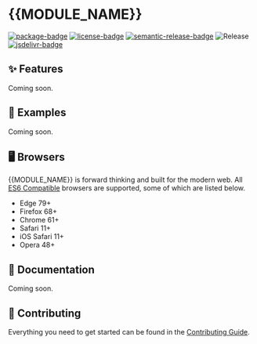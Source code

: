 # {{MODULE_NAME}}

[![package-badge]][package]
[![license-badge]][license]
[![semantic-release-badge]][semantic-release]
![Release][release-badge]
[![jsdelivr-badge]][jsdelivr]

## ✨ Features

Coming soon.

## 🍭 Examples

Coming soon.

## 🖥️ Browsers

{{MODULE_NAME}} is forward thinking and built for the modern web. All
[ES6 Compatible](https://caniuse.com/#feat=es6-module) browsers are supported, some of which are
listed below.

- Edge 79+
- Firefox 68+
- Chrome 61+
- Safari 11+
- iOS Safari 11+
- Opera 48+

## 📖 Documentation

Coming soon.

## 🔨 Contributing

Everything you need to get started can be found in the [Contributing Guide](./.github/CONTRIBUTING.md).

[package]: https://www.npmjs.com/package/{{CORE_PKG_NAME}}
[package-badge]: https://img.shields.io/npm/v/{{CORE_PKG_NAME}}
[license]: https://github.com/{{GITHUB_REPO}}/blob/master/LICENSE
[license-badge]: https://img.shields.io/github/license/{{GITHUB_REPO}}?color=blue
[semantic-release]: https://github.com/semantic-release/semantic-release
[semantic-release-badge]: https://img.shields.io/badge/%20%20%F0%9F%93%A6%F0%9F%9A%80-semantic--release-e10079.svg
[jsdelivr]: https://www.jsdelivr.com/package/npm/{{CORE_PKG_NAME}}
[jsdelivr-badge]: https://data.jsdelivr.com/v1/package/npm/{{CORE_PKG_NAME}}/badge?style=rounded
[release-badge]: https://github.com/{{GITHUB_REPO}}/workflows/Release/badge.svg?branch=release
